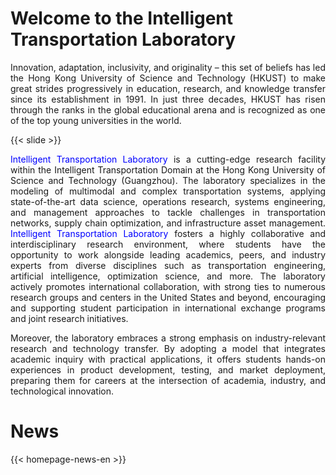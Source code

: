 # Welcome to the Intelligent Transportation Laboratory

<p style="text-align:justify">
Innovation, adaptation, inclusivity, and originality – this set of beliefs has led the Hong Kong University of Science and Technology (HKUST) to make great strides progressively in education, research, and knowledge transfer since its establishment in 1991. In just three decades, HKUST has risen through the ranks in the global educational arena and is recognized as one of the top young universities in the world.
</p>

{{< slide >}}

<p style="text-align:justify">
<span style="color: blue;">Intelligent Transportation Laboratory</span> is a cutting-edge research facility within the Intelligent Transportation Domain at the Hong Kong University of Science and Technology (Guangzhou). The laboratory specializes in the modeling of multimodal and complex transportation systems, applying state-of-the-art data science, operations research, systems engineering, and management approaches to tackle challenges in transportation networks, supply chain optimization, and infrastructure asset management. <span style="color: blue;">Intelligent Transportation Laboratory</span> fosters a highly collaborative and interdisciplinary research environment, where students have the opportunity to work alongside leading academics, peers, and industry experts from diverse disciplines such as transportation engineering, artificial intelligence, optimization science, and more. The laboratory actively promotes international collaboration, with strong ties to numerous research groups and centers in the United States and beyond, encouraging and supporting student participation in international exchange programs and joint research initiatives.
</p>

<p style="text-align:justify">
Moreover, the laboratory embraces a strong emphasis on industry-relevant research and technology transfer. By adopting a model that integrates academic inquiry with practical applications, it offers students hands-on experiences in product development, testing, and market deployment, preparing them for careers at the intersection of academia, industry, and technological innovation.
</p>

# News

{{< homepage-news-en >}}

<!--
# Quick Links

{{< quick-link-en >}} -->
